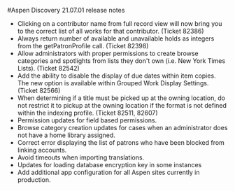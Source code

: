 #Aspen Discovery 21.07.01 release notes
- Clicking on a contributor name from full record view will now bring you to the correct list of all works for that contributor. (Ticket 82386)
- Always return number of available and unavailable holds as integers from the getPatronProfile call. (Ticket 82398)
- Allow administrators with proper permissions to create browse categories and spotlights from lists they don't own (i.e. New York Times Lists). (Ticket 82542)
- Add the ability to disable the display of due dates within item copies.  The new option is available within Grouped Work Display Settings. (Ticket 82566)
- When determining if a title must be picked up at the owning location, do not restrict it to pickup at the owning location if the format is not defined within the indexing profile. (Ticket 82511, 82607)  
- Permission updates for field based permissions. 
- Browse category creation updates for cases when an administrator does not have a home library assigned. 
- Correct error displaying the list of patrons who have been blocked from linking accounts. 
- Avoid timeouts when importing translations. 
- Updates for loading database encryption key in some instances
- Add additional app configuration for all Aspen sites currently in production. 